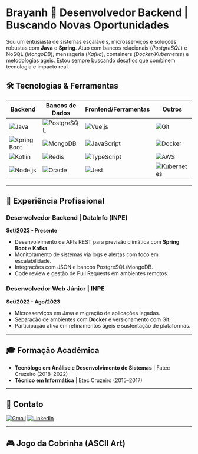 
# Brayanh 🐍 Desenvolvedor Backend | Buscando Novas Oportunidades

Sou um entusiasta de sistemas escaláveis, microsserviços e soluções robustas com **Java** e **Spring**. Atuo com bancos relacionais (*PostgreSQL*) e NoSQL (*MongoDB*), mensageria (*Kafka*), containers (*Docker/Kubernetes*) e metodologias ágeis. Estou sempre buscando desafios que combinem tecnologia e impacto real.

## 🛠️ Tecnologias & Ferramentas

| Backend          | Bancos de Dados   | Frontend/Ferramentas | Outros              |
|------------------|-------------------|-----------------------|---------------------|
| ![Java](https://img.shields.io/badge/Java-ED8B00?style=for-the-badge&logo=java&logoColor=white) | ![PostgreSQL](https://img.shields.io/badge/PostgreSQL-316192?style=for-the-badge&logo=postgresql&logoColor=white) | ![Vue.js](https://img.shields.io/badge/Vue.js-35495E?style=for-the-badge&logo=vuedotjs&logoColor=white) | ![Git](https://img.shields.io/badge/Git-F05032?style=for-the-badge&logo=git&logoColor=white) |
| ![Spring Boot](https://img.shields.io/badge/Spring%20Boot-6DB33F?style=for-the-badge&logo=springboot&logoColor=white) | ![MongoDB](https://img.shields.io/badge/MongoDB-4EA94B?style=for-the-badge&logo=mongodb&logoColor=white) | ![JavaScript](https://img.shields.io/badge/JavaScript-F7DF1E?style=for-the-badge&logo=javascript&logoColor=black) | ![Docker](https://img.shields.io/badge/Docker-2CA5E0?style=for-the-badge&logo=docker&logoColor=white) |
| ![Kotlin](https://img.shields.io/badge/Kotlin-7F52FF?style=for-the-badge&logo=kotlin&logoColor=white) | ![Redis](https://img.shields.io/badge/Redis-DC382D?style=for-the-badge&logo=redis&logoColor=white) | ![TypeScript](https://img.shields.io/badge/TypeScript-007ACC?style=for-the-badge&logo=typescript&logoColor=white) | ![AWS](https://img.shields.io/badge/AWS-232F3E?style=for-the-badge&logo=amazonaws&logoColor=white) |
| ![Node.js](https://img.shields.io/badge/Node.js-339933?style=for-the-badge&logo=nodedotjs&logoColor=white) | ![Oracle](https://img.shields.io/badge/Oracle-F80000?style=for-the-badge&logo=oracle&logoColor=white) | ![Jest](https://img.shields.io/badge/Jest-C21325?style=for-the-badge&logo=jest&logoColor=white) | ![Kubernetes](https://img.shields.io/badge/Kubernetes-326CE5?style=for-the-badge&logo=kubernetes&logoColor=white) |

---

## 🚀 Experiência Profissional

### **Desenvolvedor Backend** | DataInfo (INPE)  
**Set/2023 - Presente**  
- Desenvolvimento de APIs REST para previsão climática com **Spring Boot** e **Kafka**.
- Monitoramento de sistemas via logs e alertas com foco em escalabilidade.
- Integrações com JSON e bancos PostgreSQL/MongoDB.
- Code review e gestão de Pull Requests em ambientes remotos.

### **Desenvolvedor Web Júnior** | INPE  
**Set/2022 - Ago/2023**  
- Microsserviços em Java e migração de aplicações legadas.
- Separação de ambientes com **Docker** e versionamento com Git.
- Participação ativa em refinamentos ágeis e sustentação de plataformas.

---

## 🎓 Formação Acadêmica

- **Tecnólogo em Análise e Desenvolvimento de Sistemas** | Fatec Cruzeiro (2018–2022)
- **Técnico em Informática** | Etec Cruzeiro (2015–2017)

---

## 📧 Contato

[![Gmail](https://img.shields.io/badge/Gmail-D14836?style=for-the-badge&logo=gmail&logoColor=white)](mailto:marcelobrayan.ls@gmail.com) 
[![LinkedIn](https://img.shields.io/badge/LinkedIn-0077B5?style=for-the-badge&logo=linkedin&logoColor=white)](https://www.linkedin.com/in/brayan-marcelo) 

---

## 🎮 Jogo da Cobrinha (ASCII Art)
